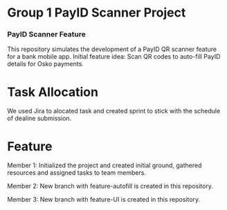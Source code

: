 # Group 1 PayID Scanner Project
### PayID Scanner Feature
This repository simulates the development of a PayID QR scanner feature for a bank mobile app.
Initial feature idea: Scan QR codes to auto-fill PayID details for Osko payments.

# Task Allocation
We used Jira to alocated task and created sprint to stick with the schedule of dealine submission.
# Feature
Member 1: Initialized the project and created initial ground, gathered resources and assigned tasks to team members.

Member 2: New branch with feature-autofill is created in this repository.

Member 3: New branch with feature-UI is created in this repository.
